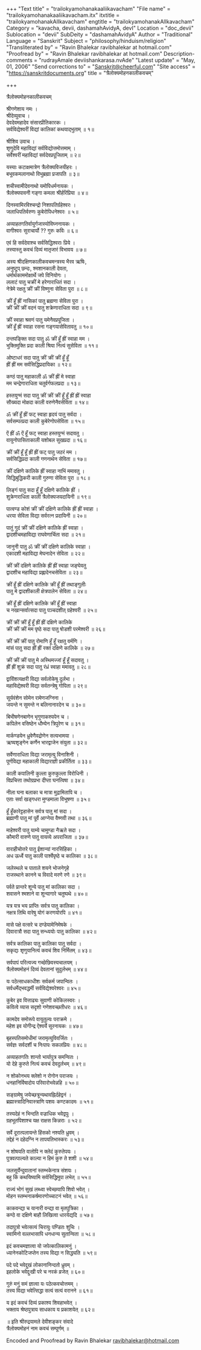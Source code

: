 +++
"Text title" = "trailokyamohanakaaliikavacham"
"File name" = "trailokyamohanakaaliikavacham.itx"
itxtitle = "trailokyamohanakAlIkavacham"
engtitle = "trailokyamohanakAlIkavacham"
Category = "kavacha, devii, dashamahAvidyA, devI"
Location = "doc_devii"
Sublocation = "devii"
SubDeity = "dashamahAvidyA"
Author = "Traditional"
Language = "Sanskrit"
Subject = "philosophy/hinduism/religion"
"Transliterated by" = "Ravin Bhalekar ravibhalekar at hotmail.com"
"Proofread by" = "Ravin Bhalekar ravibhalekar at hotmail.com"
Description-comments = "rudrayAmale deviishankarasa.nvAde"
"Latest update" = "May, 01, 2006"
"Send corrections to" = "Sanskrit@cheerful.com"
"Site access" = "https://sanskritdocuments.org"
title = "त्रैलोक्यमोहनकालीकवचम्"

+++
  
 त्रैलोक्यमोहनकालीकवचम्   
  
श्रीगणेशाय नमः ।  
श्रीदेव्युवाच ।  
देवदेवमहादेव संसारप्रीतिकारकः ।  
सर्वविद्येश्वरीं विद्यां कालिकां कथयाद्भुताम् ॥ १॥  
  
श्रीशिव उवाच ।  
शृणुदेवि महाविद्यां सर्वविद्योत्तमोत्तमाम् ।  
सर्वेश्वरीं महाविद्यां सर्वदेवप्रपूजिताम् ॥ २॥  
  
यस्याः कटाक्षमात्रेण त्रैलोक्यविजयीहरः ।  
बभूवकमलानाथो विभुब्रह्मा प्रजापति ॥ ३॥  
  
शचीस्वामीदेवनाथो यमोपिधर्मनायकः ।  
त्रैलोक्यपावनी गङ्गा  कमला श्रीर्हरिप्रिया ॥ ४॥  
  
दिनस्वामिरविश्चन्द्रो निशापतिर्ग्रहेश्वरः ।  
जलाधिपतिर्वरुणः कुबेरोपिधनेश्वरः ॥ ५॥  
  
अव्याहतगतिर्वायुर्गजास्योविघ्ननायकः ।  
वागीश्वरः सुराचार्यो ?? गुरुः कविः ॥ ६॥  
  
एवं हि सर्वदेवाश्च सर्वसिद्धिश्वराः प्रिये ।  
तस्यास्तु कवचं दिव्यं मातृजारं विभावय ॥ ७॥  
  
अस्य श्रीदक्षिणकालीकवचमन्त्रस्य भैरव ऋषिः,  
अनुष्टुप् छन्दः, श्मशानकाली देवता,  
धर्मार्थकाममोक्षार्थे जपे विनियोगः ।  
ललाटं पातु चक्रीं मे हरेणाराधितं सदा ।  
नेत्रेमे रक्षतु क्रीं क्रीं विष्णुना सेविता पुरा ॥ ८॥  
  
क्रीं हूँ ह्रीं नासिकां पातु ब्रह्मणा सेविता पुरा ।  
क्रीं क्रीं क्रीं वदनं पातु शक्रेणाराधिता सदा ॥ ९॥  
  
क्रीं स्वाहा श्रवणं पातु यमेनैवप्रपूजिता ।  
क्रीं हूँ ह्रीं स्वाहा रसना गङ्गयासेवितावतु ॥ १०॥  
  
दन्तपङ्क्ति सदा पातु ॐ क्रीं हूँ ह्रीं स्वाहा मम ।  
भुक्तिमुक्ति प्रदा काली श्रिया नित्यं सुसेविता ॥ ११॥  
  
ओष्टाधरं सदा पातु क्रीं क्रीं क्रीं हूँ हूँ  
ह्रीं ह्रीं मम सर्वसिद्धिप्रदायिका ॥ १२॥  
  
कण्ठं पातु महाकाली ॐ क्रीं ह्रीं मे स्वाहा  
मम चन्द्रेणाराधिता चतुर्वर्गफलप्रदा ॥ १३॥  
  
हस्तयुग्मं सदा पातु क्रीं क्रीं क्रीं हूँ हूँ ह्रीं ह्रीं स्वाहा  
सौख्यदा मोक्षदा काली वरुणेनैवसेविता ॥ १४॥  
  
ॐ क्रीं हूँ ह्रीं फट् स्वाहा हृदयं पातु सर्वदा ।  
सर्वसम्पत्प्रदा काली कुबेरेणोपसेविता ॥ १५॥  
  
ऐं ह्रीं ॐ ऐं हूँ फट् स्वाहा हस्तयुग्मं सदावतु ।  
वायुनोपासिताकाली यशोबल सुखप्रदा ॥ १६॥  
  
क्रीं क्रीं हूँ हूँ ह्रीं ह्रीं फट् पातु जठरं मम ।  
सर्वसिद्धिप्रदा काली गणनाथेन सेविता ॥ १७॥  
  
क्रीं दक्षिणे कालिके ह्रीं स्वाहा नाभिं ममावतु ।  
सिद्धिबुद्धिकरी काली गुरुणा सेविता पुरा ॥ १८॥  
  
लिङ्गं पातु सदा हूँ हूँ दक्षिणे कालिके ह्रीं ।  
शुक्रेणराधिता काली त्रैलोक्यजयदायिनी ॥ १९॥  
  
पात्वण्ड कोशं क्रीं क्रीं दक्षिणे कालिके ह्रीं ह्रीं स्वाहा ।  
धरया सेविता विद्या सर्वरत्न प्रदायिनी ॥ २०॥  
  
पातुं गुदं क्रीं क्रीं दक्षिणे कालिके ह्रीं स्वाहा ।  
द्वादशीचमहाविद्या राघवेणार्चिता सदा ॥ २१॥  
  
जानुनी पातु ॐ क्रीं क्रीं दक्षिणे कालिके स्वाहा ।  
एकादशी महाविद्या मेघनादेन सेविता ॥ २२॥  
  
क्रीं क्रीं दक्षिणे कालिके ह्रीं ह्रीं स्वाहा जङ्घेवतु  
द्वादशीच महाविद्या प्रह्लादेनचसेविता ॥ २३॥  
  
क्रीं हूँ ह्रीं दक्षिणे कालिके क्रीं हूँ ह्रीं तथाङ्गुलीः  
पातु मे द्वादशीकाली क्षेत्रपालेन सेविता ॥ २४॥  
  
क्रीं हूँ ह्रीं दक्षिणे कालिके क्रीं हूँ ह्रीं स्वाहा  
च नखान्सर्वात्सदा पातु पञ्चदशीत् ग्रहेश्वरी ॥ २५॥  
  
क्रीं क्रीं क्रीं हूँ हूँ ह्रीं ह्रीं दक्षिणे कालिके  
क्रीं क्रीं क्रीं मम पृष्ठे सदा पातु षोडशी परमेश्वरी ॥ २६॥  
  
क्रीं क्रीं क्रीं पातु रोमाणि हूँ हूँ रक्षतु वर्मणि ।  
मांसं पातु सदा ह्रीं ह्रीं रक्तं दक्षिणे कालिके ॥ २७॥  
  
क्रीं क्रीं क्रीं पातु मे अस्थिमज्जां हूँ हूँ सदावतु ।  
ह्रीं ह्रीं शुक्रं सदा पातु रंध्रं स्वाहा ममावतु ॥ २८॥  
  
द्वाविंशत्यक्षरी विद्या सर्वलोकेषु दुर्लभा ।  
महाविद्येश्वरी विद्या सर्वतन्त्रेषु गोपिता ॥ २९॥  
  
सूर्यवंशेन सोमेन रामेणजग्निना ।  
जयन्ते न सुमन्ते न बलिनानारदेन च ॥ ३०॥  
  
बिभीषणेनबाणेन भृगुणाकश्यपेन च ।  
कपिलेन वसिष्ठेन धौम्येन त्रिपुरेण च ॥ ३१॥  
  
मार्कण्डयेन ध्रुवेणैवद्रोणेन सत्यभामया ।  
ऋष्यशृङ्गेन कर्णेन भारद्वाजेन संयुता ॥ ३२॥  
  
सर्वेणाराधिता विद्या जरामृत्यु विनाशिनी ।  
पूर्णविद्या महाकाली विद्याराज्ञी प्रकीर्तिता ॥ ३३॥  
  
काली कपालिनी कुल्ला कुरुकुल्ला विरोधिनी ।  
विप्रचित्ता तथोग्रप्रभा दीप्ता घनत्विषा ॥ ३४॥  
  
नीला घना बलाका च मात्रा मुद्रामितापि च ।  
एताः सर्वा खड्गधरा मुण्डमाला विभूषणा ॥ ३५॥  
  
हूँ हूँकारेट्टहासेन सर्वत्र पातु मां सदा ।  
ब्रह्माणी पातु मां पूर्वे आग्नेया वैष्णवी तथा ॥ ३६॥  
  
माहेश्वरी पातु याम्ये चामुण्डा नैऋते सदा ।  
कौमारी वारुणे पातु वायव्ये अपराजिता ॥ ३७॥  
  
वाराहीचोत्तरे पातु ईशान्यां नारसिंहिका ।  
अध ऊर्ध्वे पातु काली पार्श्वेपृष्ठे च कालिका ॥ ३८॥  
  
जलेस्थले च पाताले शयने भोजनेगृहे  
राजस्थाने कानने च विवादे मरणे रणे ॥ ३९॥  
  
पर्वते प्रान्तरे शून्ये पातु मां कालिका सदा ।  
शवासने श्मशाने वा शून्यागारे चतुष्पथे ॥ ४०॥  
  
यत्र यत्र भय प्राप्तिः सर्वत्र पातु कालिका ।  
नक्षत्र तिथि वारेषु योगं करणयोरपि ॥ ४१॥  
  
मासे पक्षे वत्सरे च दण्डेयामेनिमेषके ।  
दिवारात्रौ सदा पातु सन्ध्ययोः पातु कालिका ॥ ४२॥  
  
सर्वत्र कालिका पातु कालिका पातु सर्वदा ।  
सकृद्यः शृणुयानित्यं कवचं शिव निर्मितम् ॥ ४३॥  
  
सर्वपापं परित्यज्य गच्छेछिवस्यचालयम् ।  
त्रैलोक्यमोहनं दिव्यं देवतानां सुदुर्लभम् ॥ ४४॥  
  
यः पठेत्साधकाधीशः सर्वकर्म जपान्वितः ।  
सर्वधर्मेद्भवद्धर्मी सर्वविद्येश्वरेश्वरः ॥ ४५॥  
  
कुबेर इव वित्ताढ्यः सुवाणी कोकिलस्वरः ।  
कवित्वे व्यास सदृशो गणेशवच्छतीधरः ॥ ४६॥  
  
कामदेव समोरूपे  वायुतुल्यः पराक्रमे ।  
महेश इव योगीन्द्र ऐश्वर्ये सुरनायकः ॥ ४७॥  
  
बृहस्पतिसमोधीमां जरामृत्युविवर्जितः ।  
सर्वज्ञः सर्वदर्शी च निःपापः सकलप्रियः ॥ ४८॥  
  
अव्याहतगतिः शान्तो भार्यापुत्र समन्वितः ।  
यो देहे कुरुते नित्यं कवचं देवदुर्लभम् ॥ ४९॥  
  
न शोकोनभय क्लेशो न रोगोन पराजयः ।  
धनहानिर्विषादोय परिवारोभवेन्नहि ॥ ५०॥  
  
सङ्ग्रामेषु जयेच्छत्रून्यथावह्निर्दहेद्वनं ।  
ब्रह्मास्त्रादिनिवास्त्राणि पशवः कण्टकादमः ॥ ५१॥  
  
तस्यदेहं न भिन्दति वज्राधिक भवेद्वपुः ।  
ग्रहभूतपिशाश्च यक्ष राक्षस किन्नराः ॥ ५२॥  
  
सर्वे दूरात्पलायन्ते हिंसको नश्यति ध्रुवम् ।  
तद्देहं न दहेदग्नि न तापयतिभास्करः ॥ ५३॥  
  
न शोषयति वातोपि न क्लेदं कुरुतेपयः ।  
पुत्रवत्पाल्यते काल्या न हिमं कुरु ते शशी ॥ ५४॥  
  
जलसूर्येन्दुवातानां स्तम्भकेनात्र संशयः ।  
बहु किं कथयिष्यामि सर्वसिद्धिमुपा लभेत् ॥ ५५॥  
  
राज्यं भोगं सुखं लब्ध्वा स्वेच्छयापि शिवो भवेत् ।  
मोहन स्तम्भनाकर्षमारणोच्चाटनं भवेत् ॥ ५६॥  
  
काकवन्द्या च यानारी वन्द्या वा मृतपुत्रिका ।  
कण्ठे वा दक्षिणे बाहौ लिखित्वा धारयेद्यदि ॥ ५७॥  
  
तदापुत्रो भवेत्सत्यं चिरायुः पण्डितः शुचिः ।  
स्वामिनो वल्लभासापि धनधान्य सुतान्विता ॥ ५८॥  
  
इदं कवचमज्ञात्वा यो जपेत्कालिकामनुं ।  
ध्यानेनकोटिजप्तेन तस्य विद्या न सिद्ध्यति ॥ ५९॥  
  
पदे पदे भवेद्दुखं लोकानानिन्दतो ध्रुवम् ।  
इहलोके भवेद्दुःखी परे च नरकं व्रजेत् ॥ ६०॥  
  
गुरुं मनुं समं ज्ञात्वा यः पठेत्कवचोत्तमम् ।  
तस्य विद्या भवेत्सिद्धा सत्यं सत्यं वरानने ॥ ६१॥  
  
य इदं कवचं दिव्यं प्रकाश्य शिवहाभवेत् ।  
भक्ताय श्रेष्ठपुत्राय साधकाय य प्रकाशयेत् ॥ ६२॥  
  
॥ इति श्रीरुद्रयामले देवीशङ्कर संवादे  
त्रैलोक्यमोहनं नाम कवचं सम्पूर्णम् ॥  
  
  
Encoded and Proofread by Ravin Bhalekar ravibhalekar@hotmail.com  
  
